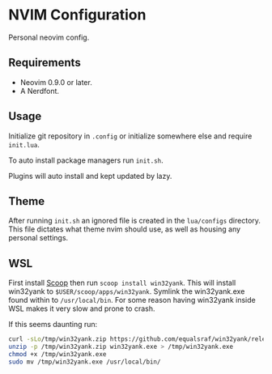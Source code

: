 # NVIM Configuration

Personal neovim config.

## Requirements

- Neovim 0.9.0 or later.
- A Nerdfont.

## Usage

Initialize git repository in `.config` or initialize somewhere else and require
`init.lua`.

To auto install package managers run `init.sh`.

Plugins will auto install and kept updated by lazy.

## Theme

After running `init.sh` an ignored file is created in the `lua/configs`
directory. This file dictates what theme nvim should use, as well as housing any
personal settings.

## WSL

First install [Scoop](https://github.com/ScoopInstaller/Scoop#installation) then
run `scoop install win32yank`. This will install win32yank to
`$USER/scoop/apps/win32yank`. Symlink the win32yank.exe found within to
`/usr/local/bin`. For some reason having win32yank inside WSL makes it very slow
and prone to crash.

If this seems daunting run:

```bash
curl -sLo/tmp/win32yank.zip https://github.com/equalsraf/win32yank/releases/download/v0.1.1/win32yank-x64.zip
unzip -p /tmp/win32yank.zip win32yank.exe > /tmp/win32yank.exe
chmod +x /tmp/win32yank.exe
sudo mv /tmp/win32yank.exe /usr/local/bin/
```
